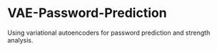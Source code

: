 # VAE-Password-Prediction
Using variational autoencoders for password prediction and strength analysis. 
